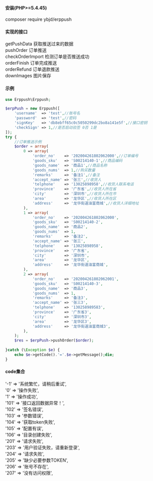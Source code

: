 ﻿#### 安装(PHP>=5.4.45)
composer require ybjd/erppush
  
#### 实现的接口
getPushData      获取推送过来的数据  
pushOrder        订单推送  
checkOrderImport 检测订单是否推送成功  
orderFinish      订单完成推送  
orderRefund      订单退款推送  
downImages       图片保存  
  
#### 示例
```php
use Erppush\Erppush;

$erpPush = new Erppush([
    'username'  => 'test',//账号名
    'password'  => 'test',//密码
    'signKey'   => 'db8ebff65c0c5050299dc2bo8a141e5f',//接口密钥
    'checkSign' => 1,//是否启动验签 0否 1是
]);
try {
    //订单推送示例
    $order = array(
        0 => array(
            'order_no'    => '202004261802062000',//订单编号
            'goods_sku'   => 'S00214140-1',//商品编码
            'goods_name'  => '商品1',//商品名称
            'goods_nums'  => 1,//购买数量
            'remarks'     => '备注1',//备注
            'accept_name' => '张三',//收货人
            'telphone'    => '13025898958',//收货人联系电话
            'province'    => '广东省',//收货人所在省
            'city'        => '深圳市',//收货人所在市
            'area'        => '龙华区',//收货人所在区
            'address'     => '龙华街道油富商城',//收货人详细地址
        ),
        1 => array(
            'order_no'    => '202004261802062000',
            'goods_sku'   => 'S00214140-2',
            'goods_name'  => '商品2',
            'goods_nums'  => 1,
            'remarks'     => '备注2',
            'accept_name' => '张三',
            'telphone'    => '13025898958',
            'province'    => '广东省',
            'city'        => '深圳市',
            'area'        => '龙华区',
            'address'     => '龙华街道油富商城',
        ),
        2 => array(
            'order_no'    => '202004261802062001',
            'goods_sku'   => 'S00214140-3',
            'goods_name'  => '商品3',
            'goods_nums'  => 1,
            'remarks'     => '备注3',
            'accept_name' => '张三3',
            'telphone'    => '130258989583',
            'province'    => '广东省3',
            'city'        => '深圳市3',
            'area'        => '龙华区3',
            'address'     => '龙华街道油富商城3',
        ),
    );
    $res = $erpPush->pushOrder($order);
  
}catch (\Exception $e) {
    echo $e->getCode().'='.$e->getMessage();die;
}
```
#### code集合  
'-1'  => '系统繁忙，请稍后重试',  
'0'   => '操作失败',  
'1'   => '操作成功',  
'101' => '接口返回数据异常！',  
'102' => '签名错误',  
'103' => '参数错误',  
'104' => '获取token失败',  
'105' => '配置有误',  
'106' => '目录创建失败',  
'201' => '请求失败',  
'203' => '用户验证失败，请重新登录',  
'204' => '请求失败',  
'205' => '缺少必要参数TOKEN',  
'206' => '账号不存在',  
'207' => '没有访问权限',  



